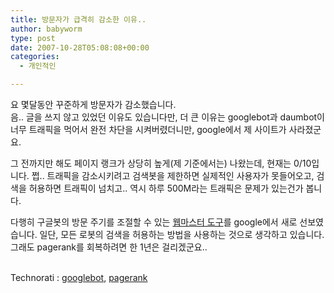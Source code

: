 ```yaml
---
title: 방문자가 급격히 감소한 이유..
author: babyworm
type: post
date: 2007-10-28T05:08:08+00:00
categories:
  - 개인적인

---
```

요 몇달동안 꾸준하게 방문자가 감소했습니다.  
음.. 글을 쓰지 않고 있었던 이유도 있습니다만, 더 큰 이유는 googlebot과 daumbot이 너무 트래픽을 먹어서 완전 차단을 시켜버렸더니만, google에서 제 사이트가 사라졌군요.

그 전까지만 해도 페이지 랭크가 상당히 높게(제 기준에서는) 나왔는데, 현재는 0/10입니다. 쩝.. 트래픽을 감소시키려고 검색봇을 제한하면 실제적인 사용자가 못들어오고, 검색을 허용하면 트래픽이 넘치고.. 역시 하루 500M라는 트래픽은 문제가 있는건가 봅니다.

다행히 구글봇의 방문 주기를 조절할 수 있는 [웹마스터 도구][1]를 google에서 새로 선보였습니다. 일단, 모든 로봇의 검색을 허용하는 방법을 사용하는 것으로 생각하고 있습니다. 그래도 pagerank를 회복하려면 한 1년은 걸리겠군요..

<p class="zoundry_bw_tags">
  <!-- Tag links generated by Zoundry Blog Writer. Do not manually edit. http://www.zoundry.com -->
  
  <br /> <span class="ztags"><span class="ztagspace">Technorati</span> : <a href="http://technorati.com/tag/googlebot" class="ztag" rel="tag">googlebot</a>, <a href="http://technorati.com/tag/pagerank" class="ztag" rel="tag">pagerank</a></span>
</p>

 [1]: http://www.google.com/webmasters/tools

